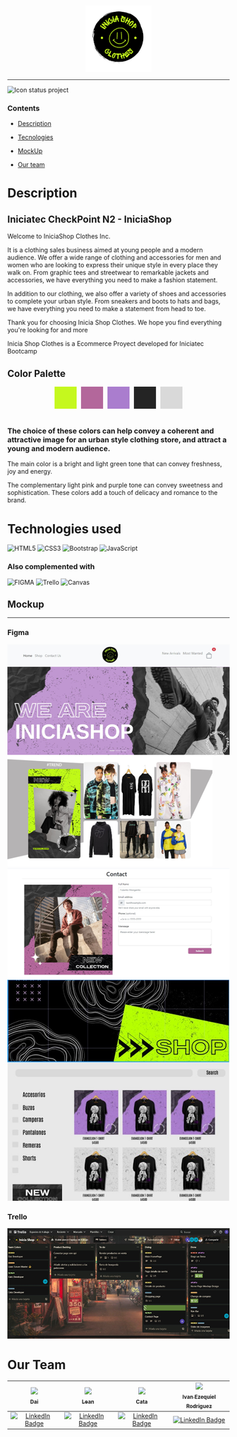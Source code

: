 
<p align="center">
  <picture>
    <img src="./assets/logo3.png" alt="iniciaShop_logo" height="150px">
  </picture>
</p>

***

![Icon status project](http://img.shields.io/static/v1?label=STATUS&message=In%20development&color=RED&style=for-the-badge)

### Contents 

- [Description](#description)

- [Tecnologies](#tecnologies)

- [MockUp](#mockup)

- [Our team](#our-team)


# Description
## Iniciatec CheckPoint N2 - IniciaShop
Welcome to IniciaShop Clothes Inc.

It is a clothing sales business aimed at young people and a modern audience. We offer a wide range of clothing and accessories for men and women who are looking to express their unique style in every place they walk on. From graphic tees and streetwear to remarkable jackets and accessories, we have everything you need to make a fashion statement.

In addition to our clothing, we also offer a variety of shoes and accessories to complete your urban style. From sneakers and boots to hats and bags, we have everything you need to make a statement from head to toe.

Thank you for choosing Inicia Shop Clothes. We hope you find everything you're looking for and more

Inicia Shop Clothes is a Ecommerce Proyect developed for Iniciatec Bootcamp

## Color Palette
<div style="display: flex; gap: 10px; justify-content: center;">
    <div style="background-color: #C5F81E; width: 50px; height: 50px;"></div>
    <div style="background-color: #B3679B; width: 50px; height: 50px;"></div>
    <div style="background-color: #AA7DCE; width: 50px; height: 50px;"></div>
    <div style="background-color: #242424; width: 50px; height: 50px;"></div>
    <div style="background-color: #D9D9D9; width: 50px; height: 50px;"></div>
</div>
<br>

### The choice of these colors can help convey a coherent and attractive image for an urban style clothing store, and attract a young and modern audience.

<p>The main color is a bright and light green tone that can convey freshness, joy and energy.</p>
<p>The complementary light pink and purple tone can convey sweetness and sophistication. These colors add a touch of delicacy and romance to the brand.</p>

# Technologies used

![HTML5](https://img.shields.io/badge/html5-%23E34F26.svg?style=for-the-badge&logo=html5&logoColor=white) ![CSS3](https://img.shields.io/badge/css3-%231572B6.svg?style=for-the-badge&logo=css3&logoColor=white) ![Bootstrap](https://img.shields.io/badge/bootstrap-%23563D7C.svg?style=for-the-badge&logo=bootstrap&logoColor=white) ![JavaScript](https://img.shields.io/badge/javascript-%23323330.svg?style=for-the-badge&logo=javascript&logoColor=%23F7DF1E)

### Also complemented with 

![FIGMA](https://img.shields.io/badge/Figma-F24E1E?style=for-the-badge&logo=figma&logoColor=white)  ![Trello](https://img.shields.io/badge/Trello-0052CC?style=for-the-badge&logo=trello&logoColor=white)  ![Canvas](https://img.shields.io/badge/Canva-%2300C4CC.svg?&style=for-the-badge&logo=Canva&logoColor=white)

## Mockup
***
### Figma
<picture>
    <img src="./assets/sneakPeaks/Home-landingPage.jpg" alt="home" height="250px">
</picture>
<picture>
    <img src="./assets/sneakPeaks/product-landingPage.jpg" alt="trello" height="250px">
</picture>
<picture>
    <img src="./assets/sneakPeaks/forms-contactUs.jpg" alt="trello" height="250px">
</picture>
<picture>
    <img src="./assets/sneakPeaks/products-shopPage.jpg" alt="trello" height="500px">
</picture>

### Trello
<picture>
    <img src="./assets/sneakPeaks/Trello.jpg" alt="trello" height="250px">
</picture>

# Our Team
| [<img src="https://avatars.githubusercontent.com/u/90355395?v=4" width=115><br><sub>Dai</sub>](https://github.com/DaiM24)|[<img src="https://avatars.githubusercontent.com/u/47448020?v=4" width=115><br><sub>Lean</sub>](https://github.com/Leandro97ramos) |  [<img src="https://avatars.githubusercontent.com/u/113393980?v=4" width=115><br><sub>Cata</sub>](https://github.com/catasimonovich4) |  [<img src="https://avatars.githubusercontent.com/u/102679463?v=4" width=115><br><sub>Ivan Ezequiel Rodriguez</sub>](https://github.com/Axfroy)
| :---: | :---: | :---: | :---: |
|<a href="https://www.linkedin.com/in/daianamercado/"><img src="https://img.shields.io/badge/LinkedIn-0077B5?style=for-the-badge&logo=linkedin&logoColor=white" alt="LinkedIn Badge"/></a>|<a href="https://www.linkedin.com/in/leandro-ramos-lkd/"><img src="https://img.shields.io/badge/LinkedIn-0077B5?style=for-the-badge&logo=linkedin&logoColor=white" alt="LinkedIn Badge"/></a>|<a href="https://www.linkedin.com/in/catalina-simonovich/"><img src="https://img.shields.io/badge/LinkedIn-0077B5?style=for-the-badge&logo=linkedin&logoColor=white" alt="LinkedIn Badge"/></a>|<a href="https://www.linkedin.com/in/ivane-rodriguez/"><img src="https://img.shields.io/badge/LinkedIn-0077B5?style=for-the-badge&logo=linkedin&logoColor=white" alt="LinkedIn Badge"/></a>

